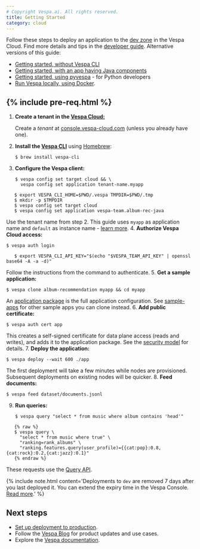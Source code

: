 ```yaml
---
# Copyright Vespa.ai. All rights reserved.
title: Getting Started
category: cloud
---
```


Follow these steps to deploy an application to the [dev zone](https://cloud.vespa.ai/en/reference/zones.html) in the Vespa Cloud.
Find more details and tips in the [developer guide](https://cloud.vespa.ai/en/developer-guide).
Alternative versions of this guide:
* [Getting started, without Vespa CLI](getting-started-shell)
* [Getting started, with an app having Java components](getting-started-java)
* [Getting started, using pyvespa](https://pyvespa.readthedocs.io/en/latest/getting-started-pyvespa-cloud.html) -
  for Python developers
* [Run Vespa locally, using Docker](/en/vespa-quick-start.html).


{% include pre-req.html %}
---

1. **Create a tenant in the [Vespa Cloud:](https://console.vespa-cloud.com/)**

   Create a *tenant* at
   [console.vespa-cloud.com](https://console.vespa-cloud.com/)
   (unless you already have one).
2. **Install the [Vespa CLI](/en/vespa-cli)**
   using [Homebrew](https://brew.sh/):

   ```
   $ brew install vespa-cli
   ```
3. **Configure the Vespa client:**

   ```
   $ vespa config set target cloud && \
     vespa config set application tenant-name.myapp
   ```
```
   $ export VESPA_CLI_HOME=$PWD/.vespa TMPDIR=$PWD/.tmp
   $ mkdir -p $TMPDIR
   $ vespa config set target cloud
   $ vespa config set application vespa-team.album-rec-java
   ```

   Use the tenant name from step 2.
   This guide uses `myapp` as application name and `default` as instance name -
   [learn more](tenant-apps-instances).
4. **Authorize Vespa Cloud access:**

   ```
   $ vespa auth login
   ```
```
   $ export VESPA_CLI_API_KEY="$(echo "$VESPA_TEAM_API_KEY" | openssl base64 -A -a -d)"
   ```

   Follow the instructions from the command to authenticate.
5. **Get a sample application:**

   ```
   $ vespa clone album-recommendation myapp && cd myapp
   ```

   An [application package](https://cloud.vespa.ai/en/reference/application-package) is the full application configuration.
   See [sample-apps](https://github.com/vespa-engine/sample-apps) for other sample apps you can clone instead.
6. **Add public certificate:**

   ```
   $ vespa auth cert app
   ```

   This creates a self-signed certificate for data plane access (reads and writes),
   and adds it to the application package. See the [security model](https://cloud.vespa.ai/en/security/guide#data-plane) for details.
7. **Deploy the application:**

   ```
   $ vespa deploy --wait 600 ./app
   ```

   The first deployment will take a few minutes while nodes are provisioned.
   Subsequent deployments on existing nodes will be quicker.
8. **Feed documents:**

   ```
   $ vespa feed dataset/documents.jsonl
   ```
9. **Run queries:**

   ```
   $ vespa query "select * from music where album contains 'head'"
   ```
```
   {% raw %}
   $ vespa query \
     "select * from music where true" \
     "ranking=rank_albums" \
     "ranking.features.query(user_profile)={{cat:pop}:0.8,{cat:rock}:0.2,{cat:jazz}:0.1}"
   {% endraw %}
   ```

   These requests use the [Query API](/en/query-api.html).

{% include note.html content='Deployments to `dev` are removed 7 days after you last deployed it.
You can extend the expiry time in the Vespa Console.
[Read more](https://cloud.vespa.ai/en/reference/environments.html#dev).' %}

## Next steps
* [Set up deployment to production](production-deployment).
* Follow the [Vespa Blog](https://blog.vespa.ai/) for product updates and use cases.
* Explore the [Vespa documentation](/).
